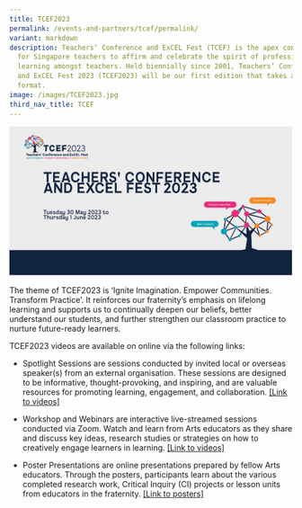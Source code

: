 ```yaml
---
title: TCEF2023
permalink: /events-and-partners/tcef/permalink/
variant: markdown
description: Teachers’ Conference and ExCEL Fest (TCEF) is the apex conference
  for Singapore teachers to affirm and celebrate the spirit of professional
  learning amongst teachers. Held biennially since 2001, Teachers’ Conference
  and ExCEL Fest 2023 (TCEF2023) will be our first edition that takes a blended
  format.
image: /images/TCEF2023.jpg
third_nav_title: TCEF
---
```

![](/images/TCEF2023.jpg)

The theme of TCEF2023 is ‘Ignite Imagination. Empower Communities. Transform Practice’. It reinforces our fraternity’s emphasis on lifelong learning and supports us to continually deepen our beliefs, better understand our students, and further strengthen our classroom practice to nurture future-ready learners.

TCEF2023 videos are available on online via the following links:

*   Spotlight Sessions are sessions conducted by invited local or overseas speaker(s) from an external organisation. These sessions are designed to be informative, thought-provoking, and inspiring, and are valuable resources for promoting learning, engagement, and collaboration. [\[Link to videos\]](https://go.gov.sg/tcef2023artssl)
    
*   Workshop and Webinars are interactive live-streamed sessions conducted via Zoom. Watch and learn from Arts educators as they share and discuss key ideas, research studies or strategies on how to creatively engage learners in learning. [\[Link to videos\]](https://go.gov.sg/tcef2023artsww)
    
*   Poster Presentations are online presentations prepared by fellow Arts educators. Through the posters, participants learn about the various completed research work, Critical Inquiry (CI) projects or lesson units from educators in the fraternity. [\[Link to posters\]](https://go.gov.sg/tcef2023artspp)